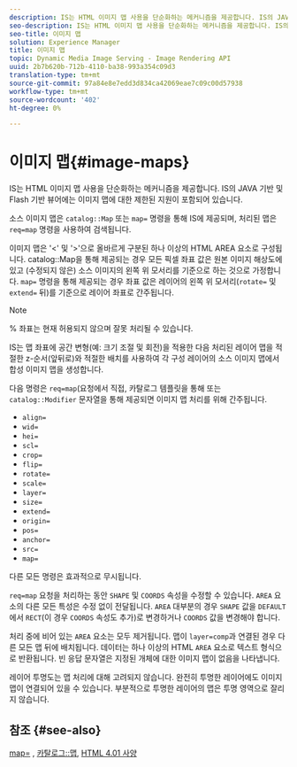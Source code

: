 ```yaml
---
description: IS는 HTML 이미지 맵 사용을 단순화하는 메커니즘을 제공합니다. IS의 JAVA 기반 및 Flash 기반 뷰어에는 이미지 맵에 대한 제한된 지원이 포함되어 있습니다.
seo-description: IS는 HTML 이미지 맵 사용을 단순화하는 메커니즘을 제공합니다. IS의 JAVA 기반 및 Flash 기반 뷰어에는 이미지 맵에 대한 제한된 지원이 포함되어 있습니다.
seo-title: 이미지 맵
solution: Experience Manager
title: 이미지 맵
topic: Dynamic Media Image Serving - Image Rendering API
uuid: 2b7b620b-712b-4110-ba38-993a354c09d3
translation-type: tm+mt
source-git-commit: 97a84e8e7edd3d834ca42069eae7c09c00d57938
workflow-type: tm+mt
source-wordcount: '402'
ht-degree: 0%

---
```



# 이미지 맵{#image-maps}

IS는 HTML 이미지 맵 사용을 단순화하는 메커니즘을 제공합니다. IS의 JAVA 기반 및 Flash 기반 뷰어에는 이미지 맵에 대한 제한된 지원이 포함되어 있습니다.

소스 이미지 맵은 `catalog::Map` 또는 `map=` 명령을 통해 IS에 제공되며, 처리된 맵은 `req=map` 명령을 사용하여 검색됩니다.

이미지 맵은 &#39;&lt;&#39; 및 &#39;>&#39;으로 올바르게 구분된 하나 이상의 HTML AREA 요소로 구성됩니다. catalog::Map을 통해 제공되는 경우 모든 픽셀 좌표 값은 원본 이미지 해상도에 있고 (수정되지 않은) 소스 이미지의 왼쪽 위 모서리를 기준으로 하는 것으로 가정합니다. `map=` 명령을 통해 제공되는 경우 좌표 값은 레이어의 왼쪽 위 모서리(`rotate=` 및 `extend=` 뒤)를 기준으로 레이어 좌표로 간주됩니다.

>[!NOTE]
>
>% 좌표는 현재 허용되지 않으며 잘못 처리될 수 있습니다.

IS는 맵 좌표에 공간 변형(예: 크기 조절 및 회전)을 적용한 다음 처리된 레이어 맵을 적절한 z-순서(앞뒤로)와 적절한 배치를 사용하여 각 구성 레이어의 소스 이미지 맵에서 합성 이미지 맵을 생성합니다.

다음 명령은 `req=map`(요청에서 직접, 카탈로그 템플릿을 통해 또는 `catalog::Modifier` 문자열을 통해 제공되면 이미지 맵 처리를 위해 간주됩니다.

* `align=`
* `wid=`
* `hei=`
* `scl=`
* `crop=`
* `flip=`
* `rotate=`
* `scale=`
* `layer=`
* `size=`
* `extend=`
* `origin=`
* `pos=`
* `anchor=`
* `src=`
* `map=`

다른 모든 명령은 효과적으로 무시됩니다.

`req=map` 요청을 처리하는 동안 `SHAPE` 및 `COORDS` 속성을 수정할 수 있습니다. `AREA` 요소의 다른 모든 특성은 수정 없이 전달됩니다. `AREA` 대부분의 경우 `SHAPE` 값을 `DEFAULT`에서 `RECT`(이 경우 `COORDS` 속성도 추가)로 변경하거나 `COORDS` 값을 변경해야 합니다.

처리 중에 비어 있는 `AREA` 요소는 모두 제거됩니다. 맵이 `layer=comp`과 연결된 경우 다른 모든 맵 뒤에 배치됩니다. 데이터는 하나 이상의 HTML `AREA` 요소로 텍스트 형식으로 반환됩니다. 빈 응답 문자열은 지정된 개체에 대한 이미지 맵이 없음을 나타냅니다.

레이어 투명도는 맵 처리에 대해 고려되지 않습니다. 완전히 투명한 레이어에도 이미지 맵이 연결되어 있을 수 있습니다. 부분적으로 투명한 레이어의 맵은 투명 영역으로 잘리지 않습니다.

## 참조 {#see-also}

[map=](../../../../../is-api/http-ref/image-serving-api-ref/c-http-protocol-reference/c-command-reference/r-map.md#reference-8f96545f196b4b7caa616e15c2363f06) ,  [카탈로그::맵](/help/aem-is-ir-api/is-api/image-catalog/image-serving-api-ref/c-image-catalog-reference/c-image-svg-data-reference/c-image-data-reference/r-map-cat.md),  [HTML 4.01 사양](http://www.w3.org/TR/html401/)
